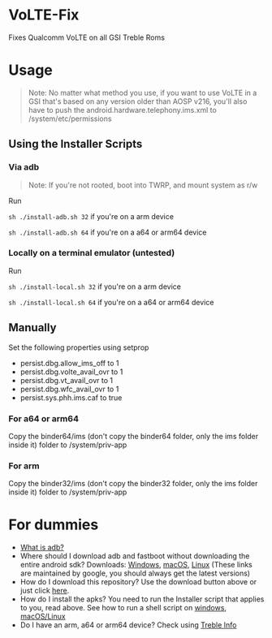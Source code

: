 # VoLTE-Fix
Fixes Qualcomm VoLTE on all GSI Treble Roms

# Usage

> Note: No matter what method you use, if you want to use VoLTE in a GSI that's based on any version older than AOSP v216, you'll also have to push the android.hardware.telephony.ims.xml to /system/etc/permissions

## Using the Installer Scripts
### Via adb
> Note: If you're not rooted, boot into TWRP, and mount system as r/w

Run

``sh ./install-adb.sh 32`` if you're on a arm device

``sh ./install-adb.sh 64`` if you're on a a64 or arm64 device

### Locally on a terminal emulator (untested)

Run

``sh ./install-local.sh 32`` if you're on a arm device

``sh ./install-local.sh 64`` if you're on a a64 or arm64 device

## Manually
Set the following properties using setprop

- persist.dbg.allow_ims_off to 1
- persist.dbg.volte_avail_ovr to 1
- persist.dbg.vt_avail_ovr to 1
- persist.dbg.wfc_avail_ovr to 1
- persist.sys.phh.ims.caf to true

### For a64 or arm64
Copy the binder64/ims (don't copy the binder64 folder, only the ims folder inside it) folder to /system/priv-app

### For arm
Copy the binder32/ims (don't copy the binder32 folder, only the ims folder inside it) folder to /system/priv-app

# For dummies

- [What is adb?](https://www.xda-developers.com/what-is-adb/)
- Where should I download adb and fastboot without downloading the entire android sdk? Downloads: [Windows](https://dl.google.com/android/repository/platform-tools-latest-windows.zip), [macOS](https://dl.google.com/android/repository/platform-tools-latest-darwin.zip), [Linux](https://dl.google.com/android/repository/platform-tools-latest-linux.zip) (These links are maintained by google, you should always get the latest versions)
- How do I download this repository? Use the download button above or just click [here](https://github.com/KhushrajRathod/VoLTE-Fix/archive/master.zip).
- How do I install the apks? You need to run the Installer script that applies to you, read above. See how to run a shell script on [windows](https://www.thewindowsclub.com/how-to-run-sh-or-shell-script-file-in-windows-10), [macOS/Linux](https://askubuntu.com/a/38670)
- Do I have an arm, a64 or arm64 device? Check using [Treble Info](https://play.google.com/store/apps/details?id=tk.hack5.treblecheck)
